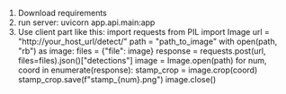 1) Download requirements
2) run server: uvicorn app.api.main:app
3) Use client part like this:
import requests
from PIL import Image
url = "http://your_host_url/detect/"
path = "path_to_image"
with open(path, "rb") as image:
    files = {"file": image}
    response = requests.post(url, files=files).json()["detections"]
image = Image.open(path)
for num, coord in enumerate(response):
    stamp_crop = image.crop(coord)
    stamp_crop.save(f"stamp_{num}.png")
image.close()
